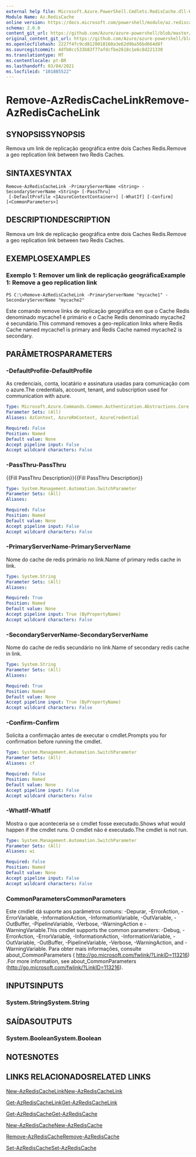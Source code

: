 ```yaml
---
external help file: Microsoft.Azure.PowerShell.Cmdlets.RedisCache.dll-Help.xml
Module Name: Az.RedisCache
online version: https://docs.microsoft.com/powershell/module/az.rediscache/remove-azrediscachelink
schema: 2.0.0
content_git_url: https://github.com/Azure/azure-powershell/blob/master/src/RedisCache/RedisCache/help/Remove-AzRedisCacheLink.md
original_content_git_url: https://github.com/Azure/azure-powershell/blob/master/src/RedisCache/RedisCache/help/Remove-AzRedisCacheLink.md
ms.openlocfilehash: 2227f4fc9cd8128018160a3e62d9ba56bd664d8f
ms.sourcegitcommit: 4dfb0cc533b83f77afdcfbe2618c1e6c8d221330
ms.translationtype: MT
ms.contentlocale: pt-BR
ms.lasthandoff: 03/04/2021
ms.locfileid: "101885522"
---
```

# <span data-ttu-id="fd615-101">Remove-AzRedisCacheLink</span><span class="sxs-lookup"><span data-stu-id="fd615-101">Remove-AzRedisCacheLink</span></span>

## <span data-ttu-id="fd615-102">SYNOPSIS</span><span class="sxs-lookup"><span data-stu-id="fd615-102">SYNOPSIS</span></span>
<span data-ttu-id="fd615-103">Remova um link de replicação geográfica entre dois Caches Redis.</span><span class="sxs-lookup"><span data-stu-id="fd615-103">Remove a geo replication link between two Redis Caches.</span></span>

## <span data-ttu-id="fd615-104">SINTAXE</span><span class="sxs-lookup"><span data-stu-id="fd615-104">SYNTAX</span></span>

```
Remove-AzRedisCacheLink -PrimaryServerName <String> -SecondaryServerName <String> [-PassThru]
 [-DefaultProfile <IAzureContextContainer>] [-WhatIf] [-Confirm] [<CommonParameters>]
```

## <span data-ttu-id="fd615-105">DESCRIPTION</span><span class="sxs-lookup"><span data-stu-id="fd615-105">DESCRIPTION</span></span>
<span data-ttu-id="fd615-106">Remova um link de replicação geográfica entre dois Caches Redis.</span><span class="sxs-lookup"><span data-stu-id="fd615-106">Remove a geo replication link between two Redis Caches.</span></span>

## <span data-ttu-id="fd615-107">EXEMPLOS</span><span class="sxs-lookup"><span data-stu-id="fd615-107">EXAMPLES</span></span>

### <span data-ttu-id="fd615-108">Exemplo 1: Remover um link de replicação geográfica</span><span class="sxs-lookup"><span data-stu-id="fd615-108">Example 1: Remove a geo replication link</span></span>
```
PS C:\>Remove-AzRedisCacheLink -PrimaryServerName "mycache1" -SecondaryServerName "mycache2"
```

<span data-ttu-id="fd615-109">Este comando remove links de replicação geográfica em que o Cache Redis denominado mycache1 é primário e o Cache Redis denominado mycache2 é secundário.</span><span class="sxs-lookup"><span data-stu-id="fd615-109">This command removes a geo-replication links where Redis Cache named mycache1 is primary and Redis Cache named mycache2 is secondary.</span></span>

## <span data-ttu-id="fd615-110">PARÂMETROS</span><span class="sxs-lookup"><span data-stu-id="fd615-110">PARAMETERS</span></span>

### <span data-ttu-id="fd615-111">-DefaultProfile</span><span class="sxs-lookup"><span data-stu-id="fd615-111">-DefaultProfile</span></span>
<span data-ttu-id="fd615-112">As credenciais, conta, locatário e assinatura usadas para comunicação com o azure.</span><span class="sxs-lookup"><span data-stu-id="fd615-112">The credentials, account, tenant, and subscription used for communication with azure.</span></span>

```yaml
Type: Microsoft.Azure.Commands.Common.Authentication.Abstractions.Core.IAzureContextContainer
Parameter Sets: (All)
Aliases: AzContext, AzureRmContext, AzureCredential

Required: False
Position: Named
Default value: None
Accept pipeline input: False
Accept wildcard characters: False
```

### <span data-ttu-id="fd615-113">-PassThru</span><span class="sxs-lookup"><span data-stu-id="fd615-113">-PassThru</span></span>
<span data-ttu-id="fd615-114">{{Fill PassThru Description}}</span><span class="sxs-lookup"><span data-stu-id="fd615-114">{{Fill PassThru Description}}</span></span>

```yaml
Type: System.Management.Automation.SwitchParameter
Parameter Sets: (All)
Aliases:

Required: False
Position: Named
Default value: None
Accept pipeline input: False
Accept wildcard characters: False
```

### <span data-ttu-id="fd615-115">-PrimaryServerName</span><span class="sxs-lookup"><span data-stu-id="fd615-115">-PrimaryServerName</span></span>
<span data-ttu-id="fd615-116">Nome do cache de redis primário no link.</span><span class="sxs-lookup"><span data-stu-id="fd615-116">Name of primary redis cache in link.</span></span>

```yaml
Type: System.String
Parameter Sets: (All)
Aliases:

Required: True
Position: Named
Default value: None
Accept pipeline input: True (ByPropertyName)
Accept wildcard characters: False
```

### <span data-ttu-id="fd615-117">-SecondaryServerName</span><span class="sxs-lookup"><span data-stu-id="fd615-117">-SecondaryServerName</span></span>
<span data-ttu-id="fd615-118">Nome do cache de redis secundário no link.</span><span class="sxs-lookup"><span data-stu-id="fd615-118">Name of secondary redis cache in link.</span></span>

```yaml
Type: System.String
Parameter Sets: (All)
Aliases:

Required: True
Position: Named
Default value: None
Accept pipeline input: True (ByPropertyName)
Accept wildcard characters: False
```

### <span data-ttu-id="fd615-119">-Confirm</span><span class="sxs-lookup"><span data-stu-id="fd615-119">-Confirm</span></span>
<span data-ttu-id="fd615-120">Solicita a confirmação antes de executar o cmdlet.</span><span class="sxs-lookup"><span data-stu-id="fd615-120">Prompts you for confirmation before running the cmdlet.</span></span>

```yaml
Type: System.Management.Automation.SwitchParameter
Parameter Sets: (All)
Aliases: cf

Required: False
Position: Named
Default value: None
Accept pipeline input: False
Accept wildcard characters: False
```

### <span data-ttu-id="fd615-121">-WhatIf</span><span class="sxs-lookup"><span data-stu-id="fd615-121">-WhatIf</span></span>
<span data-ttu-id="fd615-122">Mostra o que aconteceria se o cmdlet fosse executado.</span><span class="sxs-lookup"><span data-stu-id="fd615-122">Shows what would happen if the cmdlet runs.</span></span>
<span data-ttu-id="fd615-123">O cmdlet não é executado.</span><span class="sxs-lookup"><span data-stu-id="fd615-123">The cmdlet is not run.</span></span>

```yaml
Type: System.Management.Automation.SwitchParameter
Parameter Sets: (All)
Aliases: wi

Required: False
Position: Named
Default value: None
Accept pipeline input: False
Accept wildcard characters: False
```

### <span data-ttu-id="fd615-124">CommonParameters</span><span class="sxs-lookup"><span data-stu-id="fd615-124">CommonParameters</span></span>
<span data-ttu-id="fd615-125">Este cmdlet dá suporte aos parâmetros comuns: -Depurar, -ErrorAction, -ErrorVariable, -InformationAction, -InformationVariable, -OutVariable, -OutBuffer, -PipelineVariable, -Verbose, -WarningAction e -WarningVariable.</span><span class="sxs-lookup"><span data-stu-id="fd615-125">This cmdlet supports the common parameters: -Debug, -ErrorAction, -ErrorVariable, -InformationAction, -InformationVariable, -OutVariable, -OutBuffer, -PipelineVariable, -Verbose, -WarningAction, and -WarningVariable.</span></span> <span data-ttu-id="fd615-126">Para obter mais informações, consulte about_CommonParameters ( http://go.microsoft.com/fwlink/?LinkID=113216) .</span><span class="sxs-lookup"><span data-stu-id="fd615-126">For more information, see about_CommonParameters (http://go.microsoft.com/fwlink/?LinkID=113216).</span></span>

## <span data-ttu-id="fd615-127">INPUTS</span><span class="sxs-lookup"><span data-stu-id="fd615-127">INPUTS</span></span>

### <span data-ttu-id="fd615-128">System.String</span><span class="sxs-lookup"><span data-stu-id="fd615-128">System.String</span></span>

## <span data-ttu-id="fd615-129">SAÍDAS</span><span class="sxs-lookup"><span data-stu-id="fd615-129">OUTPUTS</span></span>

### <span data-ttu-id="fd615-130">System.Boolean</span><span class="sxs-lookup"><span data-stu-id="fd615-130">System.Boolean</span></span>

## <span data-ttu-id="fd615-131">NOTES</span><span class="sxs-lookup"><span data-stu-id="fd615-131">NOTES</span></span>

## <span data-ttu-id="fd615-132">LINKS RELACIONADOS</span><span class="sxs-lookup"><span data-stu-id="fd615-132">RELATED LINKS</span></span>

[<span data-ttu-id="fd615-133">New-AzRedisCacheLink</span><span class="sxs-lookup"><span data-stu-id="fd615-133">New-AzRedisCacheLink</span></span>](./New-AzRedisCacheLink.md)

[<span data-ttu-id="fd615-134">Get-AzRedisCacheLink</span><span class="sxs-lookup"><span data-stu-id="fd615-134">Get-AzRedisCacheLink</span></span>](./Get-AzRedisCacheLink.md)

[<span data-ttu-id="fd615-135">Get-AzRedisCache</span><span class="sxs-lookup"><span data-stu-id="fd615-135">Get-AzRedisCache</span></span>](./Get-AzRedisCache.md)

[<span data-ttu-id="fd615-136">New-AzRedisCache</span><span class="sxs-lookup"><span data-stu-id="fd615-136">New-AzRedisCache</span></span>](./New-AzRedisCache.md)

[<span data-ttu-id="fd615-137">Remove-AzRedisCache</span><span class="sxs-lookup"><span data-stu-id="fd615-137">Remove-AzRedisCache</span></span>](./Remove-AzRedisCache.md)

[<span data-ttu-id="fd615-138">Set-AzRedisCache</span><span class="sxs-lookup"><span data-stu-id="fd615-138">Set-AzRedisCache</span></span>](./Set-AzRedisCache.md)